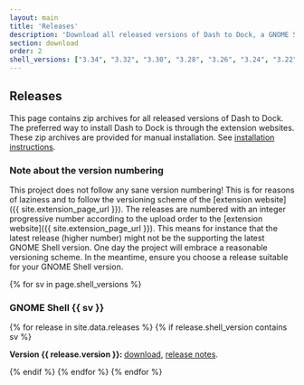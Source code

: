 ```yaml
---
layout: main
title: 'Releases'
description: 'Download all released versions of Dash to Dock, a GNOME Shell extension.'
section: download
order: 2
shell_versions: ["3.34", "3.32", "3.30", "3.28", "3.26", "3.24", "3.22", "3.20", "3.18", "3.16", "3.14", "3.12", "3.10", "3.8", "3.6", "3.4", "3.2"]
---
```


## Releases

This page contains zip archives for all released versions of Dash to Dock. The preferred way to install Dash to Dock is through the extension websites. These zip archives are provided for manual installation. See [installation instructions](./download.html).

### Note about the version numbering
This project does not follow any sane version numbering! This is for reasons of laziness and to follow the versioning scheme of the [extension website]({{ site.extension_page_url }}). The releases are numbered with an integer progressive number according to the upload order to the [extension website]({{ site.extension_page_url }}). This means for instance that the latest release (higher number) might not be the supporting the latest GNOME Shell version. One day the project will embrace a reasonable versioning scheme. In the meantime, ensure you choose a release suitable for your GNOME Shell version.

{% for sv in page.shell_versions %}
<a name="{{sv}}"></a>

### GNOME Shell {{ sv }}
{% for release in site.data.releases %}
{% if release.shell_version contains sv %}
<p><strong>Version {{ release.version }}: </strong><a href="{{ release.zip_url }}" onClick="ga('send', 'event', 'Release', 'Download', 'v{{release.version}}');">download</a>,
<a href="./changelog.html#v{{ release.version }}">release notes</a>.
</p>
<!--<ul>
{% for rn in release.notes %}
<li>{{ rn }}</li>
{% endfor %}
</ul>-->
{% endif %}
{% endfor %}
{% endfor %}

